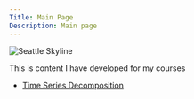```yaml
---
Title: Main Page
Description: Main page
---
```

![Seattle Skyline](/pics/picture1)

This is content I have developed for my courses

- [Time Series Decomposition](/timeseries/index.md)
